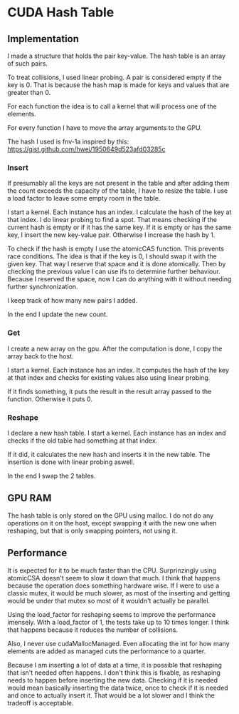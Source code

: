 # CUDA Hash Table

## Implementation

I made a structure that holds the pair key-value. The hash table is an array of such pairs.

To treat collisions, I used linear probing. A pair is considered empty if the key is 0. That is because the hash map is made for keys and values that are greater than 0.

For each function the idea is to call a kernel that will process one of the elements.

For every function I have to move the array arguments to the GPU.

The hash I used is fnv-1a inspired by this: https://gist.github.com/hwei/1950649d523afd03285c

### **Insert**

If presumably all the keys are not present in the table and after adding them the count exceeds the capacity of the table, I have to resize the table. I use a load factor to leave some empty room in the table.

I start a kernel. Each instance has an index. I calculate the hash of the key at that index. I do linear probing to find a spot. That means checking if the current hash is empty or if it has the same key. If it is empty or has the same key, I insert the new key-value pair. Otherwise I increase the hash by 1.

To check if the hash is empty I use the atomicCAS function. This prevents race conditions. The idea is that if the key is 0, I should swap it with the given key. That way I reserve that space and it is done atomically. Then by checking the previous value I can use ifs to determine further behaviour. Because I reserved the space, now I can do anything with it without needing further synchronization.

I keep track of how many new pairs I added.

In the end I update the new count.

### **Get**

I create a new array on the gpu. After the computation is done, I copy the array back to the host.

I start a kernel. Each instance has an index. It computes the hash of the key at that index and checks for existing values also using linear probing.

If it finds something, it puts the result in the result array passed to the function. Otherwise it puts 0.

### **Reshape**

I declare a new hash table. I start a kernel. Each instance has an index and checks if the old table had something at that index.

If it did, it calculates the new hash and inserts it in the new table. The insertion is done with linear probing aswell.

In the end I swap the 2 tables.

## GPU RAM

The hash table is only stored on the GPU using malloc. I do not do any operations on it on the host, except swapping it with the new one when reshaping, but that is only swapping pointers, not using it.

## Performance

It is expected for it to be much faster than the CPU. Surprinzingly using atomicCSA doesn't seem to slow it down that much. I think that happens because the operation does something hardware wise. If I were to use a classic mutex, it would be much slower, as most of the inserting and getting would be under that mutex so most of it wouldn't actually be parallel.

Using the load_factor for reshaping seems to improve the performance imensely. With a load_factor of 1, the tests take up to 10 times longer. I think that happens because it reduces the number of collisions.

Also, I never use cudaMallocManaged. Even allocating the int for how many elements are added as managed cuts the performance to a quarter.

Because I am inserting a lot of data at a time, it is possible that reshaping that isn't needed often happens. I don't think this is fixable, as reshaping needs to happen before inserting the new data. Checking if it is needed would mean basically inserting the data twice, once to check if it is needed and once to actually insert it. That would be a lot slower and I think the tradeoff is acceptable.